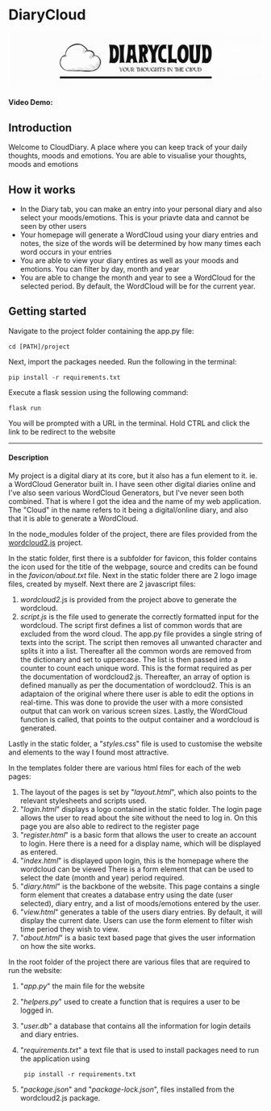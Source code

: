 # DiaryCloud

![Logo for website](/static/logo.png)

#### Video Demo: 

## Introduction

Welcome to CloudDiary. A place where you can keep track of your daily thoughts, moods and emotions. You are able to visualise your thoughts, moods and emotions

## How it works

+ In the Diary tab, you can make an entry into your personal diary and also select your moods/emotions. This is your priavte data and cannot be seen by other users
+ Your homepage will generate a WordCloud using your diary entries and notes, the size of the words will be determined by how many times each word occurs in your entries
+ You are able to view your diary entires as well as your moods and emotions. You can filter by day, month and year
+ You are able to change the month and year to see a WordCloud for the selected period. By default, the WordCloud will be for the current year.

## Getting started

Navigate to the project folder containing the app.py file:

    cd [PATH]/project

Next, import the packages needed. Run the following in the terminal:

    pip install -r requirements.txt

Execute a flask session using the following command:

    flask run

You will be prompted with a URL in the terminal. Hold CTRL and click the link to be redirect to the website

***

#### Description

My project is a digital diary at its core, but it also has a fun element to it. ie. a WordCloud Generator built in. I have seen other digital diaries online and I've also seen various WordCloud Generators, but I've never seen both combined. That is where I got the idea and the name of my web application. The "Cloud" in the name refers to it being a digital/online diary, and also that it is able to generate a WordCloud.

In the node_modules folder of the project, there are files provided from the [wordcloud2.js](https://wordcloud2-js.timdream.org/#love) project. 

In the static folder, first there is a subfolder for favicon, this folder contains the icon used for the title of the webpage, source and credits can be found in the *favicon/about.txt* file. Next in the static folder there are 2 logo image files, created by myself. Next there are 2 javascript files:
1. *wordcloud2*.js is provided from the project above to generate the wordcloud.
2. *script.js* is the file used to generate the correctly formatted input for the wordcloud. The script first defines a list of common words that are excluded from the word cloud. The app.py file provides a single string of texts into the script. The script then removes all unwanted character and splits it into a list. Thereafter all the common words are removed from the dictionary and set to uppercase. The list is then passed into a counter to count each unique word. This is the format required as per the documentation of wordcloud2.js. Thereafter, an array of option is defined manually as per the documentation of wordcloud2. This is an adaptaion of the original where there user is able to edit the options in real-time. This was done to provide the user with a more consisted output that can work on various screen sizes.
Lastly, the WordCloud function is called, that points to the output container and a wordcloud is generated.

Lastly in the static folder, a "*styles.css*" file is used to customise the website and elements to the way I found most attractive.

In the templates folder there are various html files for each of the web pages:
1. The layout of the pages is set by "*layout.html*", which also points to the relevant stylesheets and scripts used.
2. "*login.html*" displays a logo contained in the static folder. The login page allows the user to read about the site without the need to log in. On this page you are also able to redirect to the register page
3. "*register.html*" is a basic form that allows the user to create an account to login. Here there is a need for a display name, which will be displayed as entered.
4. "*index.html*" is displayed upon login, this is the homepage where the wordcloud can be viewed There is a form element that can be used to select the date (month and year) period required.
5. "*diary.html*" is the backbone of the website. This page contains a single form element that creates a database entry using the date (user selected), diary entry, and a list of moods/emotions entered by the user.
6. "*view.html*" generates a table of the users diary entries. By default, it will display the current date. Users can use the form element to filter wish time period they wish to view.
7. "*about.html*" is a basic text based page that gives the user information on how the site works.

In the root folder of the project there are various files that are required to run the website:
1. "*app.py*" the main file for the website
2. "*helpers.py*" used to create a function that is requires a user to be logged in.
3. "*user.db*" a database that contains all the information for login details and diary entries.
4. "*requirements.txt*" a text file that is used to install packages need to run the application using

        pip install -r requirements.txt
5. "*package.json*" and "*package-lock.json*", files installed from the wordcloud2.js package.


